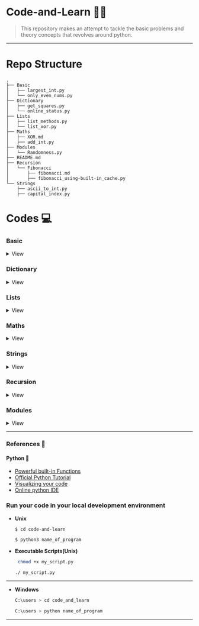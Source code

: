 

# Code-and-Learn :man_technologist:
> This repository makes an attempt to tackle the basic problems and theory concepts that revolves around python.
-------------------------------------------------------

# Repo Structure

```
.
├── Basic
│   ├── largest_int.py
│   └── only_even_nums.py
├── Dictionary
│   ├── get_squares.py
│   └── online_status.py
├── Lists
│   ├── list_methods.py
│   └── list_xor.py
├── Maths
│   ├── XOR.md
│   ├── add_int.py
├── Modules
│   └── Randomness.py
├── README.md
├── Recursion
│   └── Fibonacci
│       ├── fibonacci.md
│       ├── fibonacci_using-built-in_cache.py
└── Strings
    ├── ascii_to_int.py
    ├── capital_index.py
```
# Codes :computer:

### Basic 
<details> 
<summary>View</summary>

- [largest-int](./Basic/largest_int.py)

- [only_even_nums](./Basic/only_even_nums.py)
</details>

### Dictionary
<details>
<summary>View</summary>


- [Squares](./Dictionary/get_squares.py)

- [Online_Status](./Dictionary/online_status.py)

- [First_Repeated_Words](./Dictionary/first_repeated_word.py)

- [Possible_Words](./Dictionary/possible_words.py)

- [Winner](./Dictionary/winner.py)



</details>

### Lists
<details>
<summary>View</summary>


- [list_methods](./Lists/list_methods.py)

- [list_xor](./Lists/list_xor.py)

- [all_greater](./Lists/all_greater.py)

- [del_dups](./Lists/del_dups.py)

- [index_non_zero](./Lists/index_non_zero.py)

- [pos_of_max](./Lists/pos_of_max.py)

- [transpose](./Lists/transpose.py)


</details>

### Maths
<details>
<summary>View</summary>


- [Add_integer](./Maths/add_int.py)

- [Difference_of_two_integers_without_arithmetic_operators](./Maths/difference.py)

- [Power_of_two](./Maths/power_two.py)

</details>

### Strings
<details>
<summary>View</summary>


- [Capital_index](./Strings/capital_index.py)

- [Middle_letter](./Strings/middle_letter.py)

- [short_code](./Strings/short_code.py)

- [consec_zeroes](./Strings/consec_zeroes.py)

- [Ascii_to_int](./Strings/ascii_to_int.py)

- [custom_string](./Strings/custom_string.py)

- [del_dups_str](./Strings/del_dups_str.py)

- [reverse_words](./Strings/reverse_words.py)

</details>

### Recursion
<details>
<summary>View</summary>

 -  <details>
    <summary>Fibonacci</summary>

    - [Method1 Using recursion](./Recursion/Fibonacci/fibonacci_using_recursion.py)


    - [Method2 Using Dynamic Programming](./Recursion/Fibonacci/fibonacci_using_dynamic_programming.py)
  
    - [Methd3 Using in-built Cache module](./Recursion/Fibonacci/fibonacci_using-built-in_cache.py)


        </details>
</details>

### Modules
<details>
<summary>View</summary>


- [Randomness](./Modules/Randomness.py)

- [password_gen](./Modules/password_gen.py)

- [sorted_random_list](./Modules/sorted_random_list.py)




</details>

------------------------------------------------------------
### References :scroll:

#### Python :snake:
- [Powerful built-in Functions](https://docs.python.org/3/library/functions.html#built-in-functions)
- [Official Python Tutorial](https://docs.python.org/3/tutorial/index.html) 
- [Visualizing your code ](http://pythontutor.com/) 
- [Online python IDE ](https://repl.it/languages/python3) 





### Run your code in your local development environment
- **Unix**
    ```bash 
    $ cd code-and-learn 
    ```

    ```bash 
    $ python3 name_of_program  
    ```
- **Executable Scripts(Unix)**   
    ```bash
     chmod +x my_script.py
    ```
    ```bash 
    ./ my_script.py
    ```
----
- **Windows**  
    ```bash 
    C:\users > cd code_and_learn
    ```
    ```bash 
    C:\users > python name_of_program 
    ```
----


